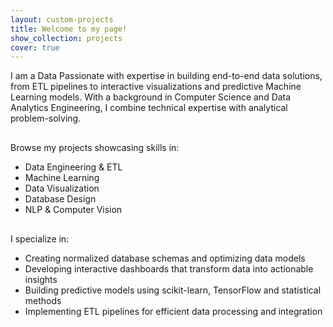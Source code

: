 ```yaml
---
layout: custom-projects
title: Welcome to my page!
show_collection: projects
cover: true
---
```


<div class="welcome-section" style="text-align: left !important;">

I am a Data Passionate with expertise in building end-to-end data solutions, from ETL pipelines to interactive visualizations and predictive Machine Learning models. With a background in Computer Science and Data Analytics Engineering, I combine technical expertise with analytical problem-solving.

<div style="margin-bottom: 30px;"></div>
<div class="projects-intro" style="text-align: left !important;">
  <p>Browse my projects showcasing skills in:</p>
  <ul class="skill-tags">
    <li>Data Engineering & ETL</li>
    <li>Machine Learning</li>
    <li>Data Visualization</li>
    <li>Database Design</li>
    <li>NLP & Computer Vision</li>
  </ul>
</div>
<div style="margin-bottom: 30px;"></div>
<div class="expertise-highlights" style="text-align: left !important;">
  <p>I specialize in:</p>
  <ul>
    <li>Creating normalized database schemas and optimizing data models</li>
    <li>Developing interactive dashboards that transform data into actionable insights</li>
    <li>Building predictive models using scikit-learn, TensorFlow and statistical methods</li>
    <li>Implementing ETL pipelines for efficient data processing and integration</li>
  </ul>
</div>

</div>